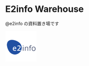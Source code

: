 # E2info Warehouse

@e2info の資料置き場です

![イーツー・インフォロゴ](https://raw.githubusercontent.com/e2info/e2info-warehouse/master/images/logo/logo100x100_transparent.png)